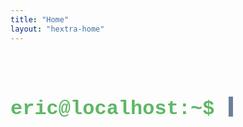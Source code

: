 ```yaml
---
title: "Home"
layout: "hextra-home"
---
```


<style>
:root {
    --terminal-primary-text:rgb(189, 200, 211);
    --terminal-secondary-text:rgb(93, 184, 101);
    --terminal-content-text:rgb(219, 231, 242);
    --terminal-cursor-color:rgb(98, 123, 148);
}

.intro-section {
    padding: 25 0px;
    text-align: left;
    font-family: 'SF Mono', 'Consolas', 'Menlo', 'Courier New', Courier, monospace;
}

.intro-section .intro-heading {
    font-size: 2rem;
    font-weight: bold;
    color: var(--terminal-secondary-text);
    margin-bottom: 20px;
    line-height: 1.4;
    min-height: 1.4em;
    position: relative;
}

.intro-section .intro-heading::before {
    content: "eric@localhost:~$ ";
    color: var(--terminal-secondary-text);
}

.intro-section #typed-text {
    color: var(--terminal-primary-text);
    font-weight: bold;
}

.intro-section .cursor {
    display: inline-block;
    width: 7px;
    background-color: var(--terminal-cursor-color);
    animation: blink 1.0s infinite;
    margin-left: 3px;
    height: 1em;
    vertical-align: -0.12em;
}

@keyframes blink {
    0%, 100% { opacity: 1; }
    50% { opacity: 0; }
}

.intro-section .intro-paragraph,
#grid-container {
    font-size: 1.2rem;
    font-weight: normal;
    color: var(--terminal-content-text);
    line-height: 1.65;
    margin-bottom: 12px;
    max-width: 100%;
    opacity: 0;
    transform: translateY(15px);
    transition: opacity 0.7s 0.2s cubic-bezier(0.25, 0.46, 0.45, 0.94),
                transform 0.7s 0.2s cubic-bezier(0.25, 0.46, 0.45, 0.94);
}

.intro-section .intro-paragraph.visible,
#grid-container.visible {
    opacity: 1;
    transform: translateY(0);
}

</style>

<div class="intro-section">
    <h1 class="intro-heading">
        <span id="typed-text"></span><span class="cursor"></span>
    </h1>
    <p class="intro-paragraph">
        I'm a software engineer who loves building elegant, user-focused digital experiences. I enjoy solving problems, writing clean code, and creating scalable solutions that make a real impact.
    </p>
</div>

<div id="grid-container">
{{< hextra/feature-grid cols="3" >}}
    {{< hextra/feature-card
        icon="briefcase"
        title="Portfolio"
        subtitle="Explore my projects and contributions in software development, creative problem solving, and building impactful digital experiences."
        link="/portfolio/"
    >}}
    {{< hextra/feature-card
        icon="user"
        title="About Me"
        subtitle="Learn about my background, interests, and journey as a developer, and discover what drives my passion for technology."
        link="/about/"
    >}}
    {{< hextra/feature-card
        icon="pencil"
        title="Blog"
        subtitle="Read my thoughts and insights on technology, design, and the digital landscape, reflecting my passion for learning."
        link="/blog/"
    >}}
{{< /hextra/feature-grid >}}
</div>

<script>
document.addEventListener("DOMContentLoaded", () => {
    const typedTextSpan = document.getElementById("typed-text");
    const introParagraph = document.querySelector(".intro-section .intro-paragraph");
    const introHeading = document.querySelector(".intro-section .intro-heading");
    const gridContainer = document.getElementById("grid-container");
    const roles = ["Chung-Yu, Cheng.", "a passionate developer.", "a creative thinker.", "a problem solver.", "a lifelong learner."];
    const typingDelay = 100;
    const erasingDelay = 70;
    const delayAfterTypingRole = 4000;
    const delayAfterErasing = 500;
    const smallScreenWidth = 1200;

    function delay(ms) {
        return new Promise(resolve => setTimeout(resolve, ms));
    }

    async function typeString(element, str) {
        for (const char of str) {
            element.textContent += char;
            await delay(typingDelay);
        }
    }

    async function eraseString(element, keepStaticPartLength) {
        const currentText = element.textContent;
        for (let i = currentText.length; i > keepStaticPartLength; i--) {
            element.textContent = currentText.substring(0, i - 1);
            await delay(erasingDelay);
        }
    }

    async function waitForScreenResize() {
        while (window.innerWidth <= smallScreenWidth) {
            await delay(100);
        }
    }
    
    async function animateIntro() {
        if (!typedTextSpan || !introParagraph || !introHeading || !gridContainer) {
            console.error("Required elements for intro animation not found (typedTextSpan, introParagraph, introHeading, or gridContainer).");
            return;
        }
        const staticPrefix = "Hello, I'm ";
        await typeString(typedTextSpan, staticPrefix);
        let roleIndex = 0;
        await typeString(typedTextSpan, roles[roleIndex]);
        introParagraph.classList.add("visible");
        gridContainer.classList.add("visible");
        await waitForScreenResize();
        await delay(delayAfterTypingRole);
        while (true) {
            await eraseString(typedTextSpan, staticPrefix.length);
            await delay(delayAfterErasing);   
            roleIndex = (roleIndex + 1) % roles.length;
            await typeString(typedTextSpan, roles[roleIndex]);
            await delay(delayAfterTypingRole);
            await waitForScreenResize();
        }
    }

    animateIntro();
});
</script>